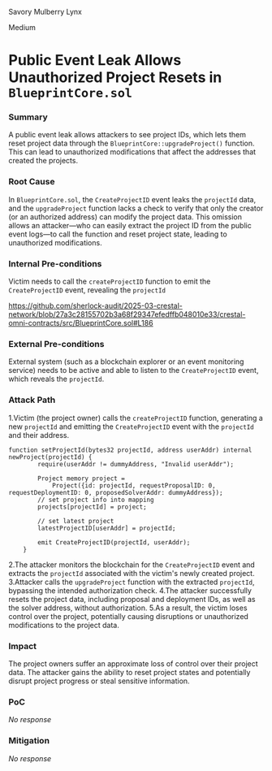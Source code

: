 Savory Mulberry Lynx

Medium

# Public Event Leak Allows Unauthorized Project Resets in `BlueprintCore.sol`

### Summary

A public event leak allows attackers to see project IDs, which lets them reset project data through the `BlueprintCore::upgradeProject()` function. This can lead to unauthorized modifications that affect the addresses that created the projects.

### Root Cause

In `BlueprintCore.sol`, the `CreateProjectID` event leaks the `projectId` data, and the `upgradeProject` function lacks a check to verify that only the creator (or an authorized address) can modify the project data. This omission allows an attacker—who can easily extract the project ID from the public event logs—to call the function and reset project state, leading to unauthorized modifications.

### Internal Pre-conditions

Victim needs to call the `createProjectID` function to emit the `CreateProjectID` event, revealing the `projectId`

https://github.com/sherlock-audit/2025-03-crestal-network/blob/27a3c28155702b3a68f29347efedffb048010e33/crestal-omni-contracts/src/BlueprintCore.sol#L186

### External Pre-conditions

External system (such as a blockchain explorer or an event monitoring service) needs to be active and able to listen to the `CreateProjectID` event, which reveals the `projectId`.

### Attack Path

1.Victim (the project owner) calls the `createProjectID` function, generating a new `projectId` and emitting the `CreateProjectID` event with the `projectId` and their address.

```solidity
function setProjectId(bytes32 projectId, address userAddr) internal newProject(projectId) {
        require(userAddr != dummyAddress, "Invalid userAddr");

        Project memory project =
            Project({id: projectId, requestProposalID: 0, requestDeploymentID: 0, proposedSolverAddr: dummyAddress});
        // set project info into mapping
        projects[projectId] = project;

        // set latest project
        latestProjectID[userAddr] = projectId;

        emit CreateProjectID(projectId, userAddr);
    }
```
2.The attacker monitors the blockchain for the `CreateProjectID` event and extracts the `projectId` associated with the victim's newly created project.
3.Attacker calls the `upgradeProject` function with the extracted `projectId`, bypassing the intended authorization check.
4.The attacker successfully resets the project data, including proposal and deployment IDs, as well as the solver address, without authorization.
5.As a result, the victim loses control over the project, potentially causing disruptions or unauthorized modifications to the project data.

### Impact

The project owners suffer an approximate loss of control over their project data. The attacker gains the ability to reset project states and potentially disrupt project progress or steal sensitive information.

### PoC

_No response_

### Mitigation

_No response_